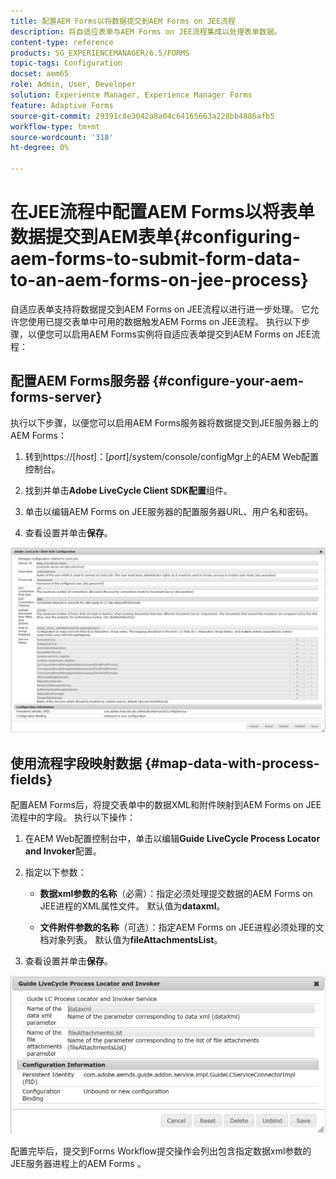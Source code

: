 ```yaml
---
title: 配置AEM Forms以将数据提交到AEM Forms on JEE流程
description: 将自适应表单与AEM Forms on JEE流程集成以处理表单数据。
content-type: reference
products: SG_EXPERIENCEMANAGER/6.5/FORMS
topic-tags: Configuration
docset: aem65
role: Admin, User, Developer
solution: Experience Manager, Experience Manager Forms
feature: Adaptive Forms
source-git-commit: 29391c8e3042a8a04c64165663a228bb4886afb5
workflow-type: tm+mt
source-wordcount: '318'
ht-degree: 0%

---
```


# 在JEE流程中配置AEM Forms以将表单数据提交到AEM表单{#configuring-aem-forms-to-submit-form-data-to-an-aem-forms-on-jee-process}

自适应表单支持将数据提交到AEM Forms on JEE流程以进行进一步处理。 它允许您使用已提交表单中可用的数据触发AEM Forms on JEE流程。 执行以下步骤，以便您可以启用AEM Forms实例将自适应表单提交到AEM Forms on JEE流程：

## 配置AEM Forms服务器 {#configure-your-aem-forms-server}

执行以下步骤，以便您可以启用AEM Forms服务器将数据提交到JEE服务器上的AEM Forms：

1. 转到https://[*host*]：[*port*]/system/console/configMgr上的AEM Web配置控制台。

1. 找到并单击&#x200B;**Adobe LiveCycle Client SDK配置**&#x200B;组件。
1. 单击以编辑AEM Forms on JEE服务器的配置服务器URL、用户名和密码。
1. 查看设置并单击&#x200B;**保存**。

![Adobe LiveCycle Client SDK配置](assets/clientsdkconfiguration.jpg)

## 使用流程字段映射数据 {#map-data-with-process-fields}

配置AEM Forms后，将提交表单中的数据XML和附件映射到AEM Forms on JEE流程中的字段。 执行以下操作：

1. 在AEM Web配置控制台中，单击以编辑&#x200B;**Guide LiveCycle Process Locator and Invoker**&#x200B;配置。
1. 指定以下参数：

   * **数据xml参数的名称**（必需）：指定必须处理提交数据的AEM Forms on JEE进程的XML属性文件。 默认值为&#x200B;**dataxml**。

   * **文件附件参数的名称**（可选）：指定AEM Forms on JEE进程必须处理的文档对象列表。 默认值为&#x200B;**fileAttachmentsList**。

1. 查看设置并单击&#x200B;**保存**。

![指南LiveCycle Process Locator和Invoker](assets/test3.jpg)

配置完毕后，提交到Forms Workflow提交操作会列出包含指定数据xml参数的JEE服务器进程上的AEM Forms 。
